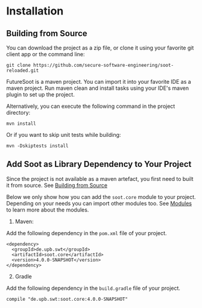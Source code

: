 # Installation

## Building from Source

You can download the project as a zip file, or clone it using your favorite git client app or the command line:

```
git clone https://github.com/secure-software-engineering/soot-reloaded.git
```

FutureSoot is a maven project. You can import it into your favorite IDE as a maven project. Run maven clean and install tasks using your IDE's maven plugin to set up the project.

Alternatively, you can execute the following command in the project directory:

```
mvn install
```

Or if you want to skip unit tests while building:

```
mvn -Dskiptests install
```

## Add Soot as Library Dependency to Your Project

Since the project is not available as a maven artefact, you first need to built it from source. See [Building from Source](#building-from-source)

Below we only show how you can add the ```soot.core``` module to your project. Depending on your needs you can import other modules too. See [Modules](../#modular-architecture) to learn more about the modules.

1. Maven:

 Add the following dependency in the ```pom.xml``` file of your project.
 
```
<dependency>
  <groupId>de.upb.swt</groupId>
  <artifactId>soot.core</artifactId>
  <version>4.0.0-SNAPSHOT</version>
</dependency>
```

2. Gradle

Add the following dependency in the ```build.gradle``` file of your project.

```
compile "de.upb.swt:soot.core:4.0.0-SNAPSHOT"
```